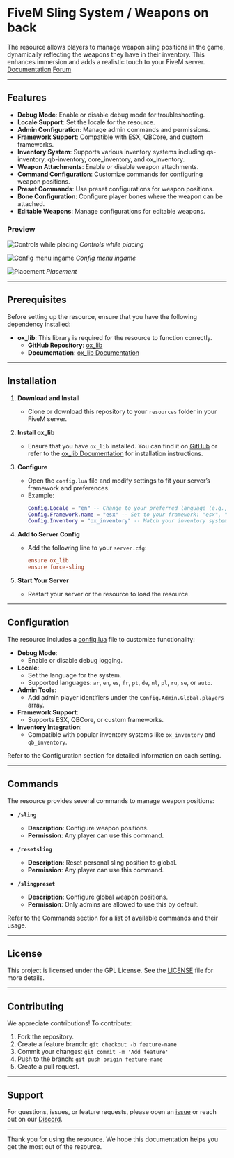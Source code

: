 # FiveM Sling System / Weapons on back

The resource allows players to manage weapon sling positions in the game, dynamically reflecting the weapons they have in their inventory. This enhances immersion and adds a realistic touch to your FiveM server. [Documentation](https://force-developing.gitbook.io/docs/free-resources/force-sling) [Forum](https://forum.cfx.re/t/free-sling-system-weapons-on-back-esx-qb-core-custom/5290047)

---

## Features

- **Debug Mode**: Enable or disable debug mode for troubleshooting.
- **Locale Support**: Set the locale for the resource.
- **Admin Configuration**: Manage admin commands and permissions.
- **Framework Support**: Compatible with ESX, QBCore, and custom frameworks.
- **Inventory System**: Supports various inventory systems including qs-inventory, qb-inventory, core_inventory, and ox_inventory.
- **Weapon Attachments**: Enable or disable weapon attachments.
- **Command Configuration**: Customize commands for configuring weapon positions.
- **Preset Commands**: Use preset configurations for weapon positions.
- **Bone Configuration**: Configure player bones where the weapon can be attached.
- **Editable Weapons**: Manage configurations for editable weapons.

### Preview

![Controls while placing](https://gyazo.com/b2210eeaf30198c1e55c5d5add9c3236/raw)
_Controls while placing_

![Config menu ingame](https://gyazo.com/21121fb8b2f86d9f8752baf3d91e239c/raw)
_Config menu ingame_

![Placement](https://gyazo.com/8f8babbad18d25745ebcc799cad05b2c/raw)
_Placement_

---

## Prerequisites

Before setting up the resource, ensure that you have the following dependency installed:

- **ox_lib**: This library is required for the resource to function correctly.
  - **GitHub Repository**: [ox_lib](https://github.com/overextended/ox_lib)
  - **Documentation**: [ox_lib Documentation](https://overextended.dev/ox_lib)

---

## Installation

1. **Download and Install**

   - Clone or download this repository to your `resources` folder in your FiveM server.

2. **Install ox_lib**

   - Ensure that you have `ox_lib` installed. You can find it on [GitHub](https://github.com/overextended/ox_lib) or refer to the [ox_lib Documentation](https://overextended.dev/ox_lib) for installation instructions.

3. **Configure**

   - Open the `config.lua` file and modify settings to fit your server’s framework and preferences.
   - Example:
     ```lua
     Config.Locale = "en" -- Change to your preferred language (e.g., "fr", "es", "ru").
     Config.Framework.name = "esx" -- Set to your framework: "esx", "qbcore", or "custom".
     Config.Inventory = "ox_inventory" -- Match your inventory system: "auto", "qs_inventory", etc.
     ```

4. **Add to Server Config**

   - Add the following line to your `server.cfg`:
     ```cfg
     ensure ox_lib
     ensure force-sling
     ```

5. **Start Your Server**

   - Restart your server or the resource to load the resource.

---

## Configuration

The resource includes a [config.lua](https://github.com/Force-Developing/force-sling/blob/main/config.lua) file to customize functionality:

- **Debug Mode**:
  - Enable or disable debug logging.
- **Locale**:
  - Set the language for the system.
  - Supported languages: `ar`, `en`, `es`, `fr`, `pt`, `de`, `nl`, `pl`, `ru`, `se`, or `auto`.
- **Admin Tools**:
  - Add admin player identifiers under the `Config.Admin.Global.players` array.
- **Framework Support**:
  - Supports ESX, QBCore, or custom frameworks.
- **Inventory Integration**:
  - Compatible with popular inventory systems like `ox_inventory` and `qb_inventory`.

Refer to the Configuration section for detailed information on each setting.

---

## Commands

The resource provides several commands to manage weapon positions:

- **`/sling`**

  - **Description**: Configure weapon positions.
  - **Permission**: Any player can use this command.

- **`/resetsling`**

  - **Description**: Reset personal sling position to global.
  - **Permission**: Any player can use this command.

- **`/slingpreset`**
  - **Description**: Configure global weapon positions.
  - **Permission**: Only admins are allowed to use this by default.

Refer to the Commands section for a list of available commands and their usage.

---

## License

This project is licensed under the GPL License. See the [LICENSE](https://github.com/Force-Developing/force-sling/blob/main/LICENSE) file for more details.

---

## Contributing

We appreciate contributions! To contribute:

1. Fork the repository.
2. Create a feature branch: `git checkout -b feature-name`
3. Commit your changes: `git commit -m 'Add feature'`
4. Push to the branch: `git push origin feature-name`
5. Create a pull request.

---

## Support

For questions, issues, or feature requests, please open an [issue](https://github.com/Force-Developing/force-sling/issues) or reach out on our [Discord](https://discord.gg/927gfpcyDe).

---

Thank you for using the resource. We hope this documentation helps you get the most out of the resource.
